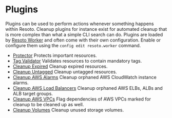 # Plugins

Plugins can be used to perform actions whenever something happens within Resoto. Cleanup plugins for instance exist for automated cleanup that is more complex than what a simple CLI search can do. Plugins are loaded by [Resoto Worker](../worker.md) and often come with their own configuration. Enable or configure them using the `config edit resoto.worker` command.

- [Protector](protector.md) Protects important resources.
- [Tag Validator](tagvalidator.md) Validates resources to contain mandatory tags.
- [Cleanup Expired](cleanup_expired.md) Cleanup expired resources.
- [Cleanup Untagged](cleanup_untagged.md) Cleanup untagged resources.
- [Cleanup AWS Alarms](cleanup_aws_alarms.md) Cleanup orphaned AWS CloudWatch instance alarms.
- [Cleanup AWS Load Balancers](cleanup_aws_loadbalancers.md) Cleanup orphaned AWS ELBs, ALBs and ALB target groups.
- [Cleanup AWS VPCs](cleanup_aws_vpcs.md) Flag dependencies of AWS VPCs marked for cleanup to be cleaned up as well.
- [Cleanup Volumes](cleanup_volumes.md) Cleanup unused storage volumes.
